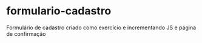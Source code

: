 # formulario-cadastro
Formulário de cadastro criado como exercício e incrementando JS e página de confirmação
